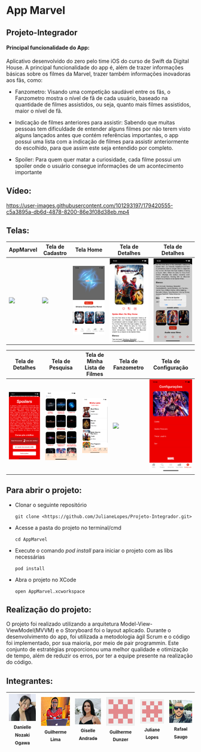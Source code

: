 
# App Marvel 
## Projeto-Integrador

#### Principal funcionalidade do App: 

Aplicativo desenvolvido do zero pelo time iOS do curso de Swift da Digital House. A principal funcionalidade do app é, além de trazer informações básicas sobre os filmes da Marvel, trazer também informações inovadoras aos fãs, como:

* Fanzometro: Visando uma competição saudável entre os fãs, o Fanzometro mostra o nível de fã de cada usuário, baseado na quantidade de filmes assistidos, ou seja, quanto mais filmes assistidos, maior o nível de fã.

* Indicação de filmes anteriores para assistir: Sabendo que muitas pessoas tem dificuldade de entender alguns filmes por não terem visto alguns lançados antes que contém referências importantes, o app possui uma lista com a indicação de filmes para assistir anteriormente do escolhido, para que assim  este seja entendido por completo. 

* Spoiler: Para quem quer matar a curiosidade, cada filme possui um spoiler onde o usuário consegue informações de um acontecimento importante


## Vídeo:

https://user-images.githubusercontent.com/101293197/179420555-c5a3895a-db6d-4878-8200-86e3f08d38eb.mp4

## Telas:

AppMarvel | Tela de Cadastro | Tela Home | Tela de Detalhes | Tela de Detalhes
---|---|---|---|---|
<img src="https://github.com/Giselleandrade/APP-Filmes-da-Marvel-/blob/main/%23Imagens/01.png"> | <img src="https://github.com/Giselleandrade/APP-Filmes-da-Marvel-/blob/main/%23Imagens/11.png"> | <img src="https://github.com/JulianeLopes/Projeto-Integrador/blob/main/%23Imagens/home.png"> | <img src="https://github.com/JulianeLopes/Projeto-Integrador/blob/main/%23Imagens/detalhes.png"> | <img src="https://github.com/JulianeLopes/Projeto-Integrador/blob/main/%23Imagens/detalhes2.png">

Tela de Detalhes | Tela de Pesquisa | Tela de Minha Lista de Filmes | Tela de Fanzometro| Tela de Configuração
---|---|---|---|---|
<img src="https://github.com/JulianeLopes/Projeto-Integrador/blob/main/%23Imagens/detalhes3.png"> | <img src="https://github.com/JulianeLopes/Projeto-Integrador/blob/main/%23Imagens/pesquisa.png"> | <img src="https://github.com/JulianeLopes/Projeto-Integrador/blob/main/%23Imagens/minhalista.png"> | <img src="https://github.com/Giselleandrade/APP-Filmes-da-Marvel-/blob/main/%23Imagens/08.png"> | <img src="https://github.com/JulianeLopes/Projeto-Integrador/blob/main/%23Imagens/configuracao.png">

## Para abrir o projeto:

* Clonar o seguinte repositório

      git clone <https://github.com/JulianeLopes/Projeto-Integrador.git>

* Acesse a pasta do projeto no terminal/cmd

      cd AppMarvel

* Execute o comando *pod install* para iniciar o projeto com as libs necessárias

      pod install

* Abra o projeto no XCode

      open AppMarvel.xcworkspace
  

## Realização do projeto:

O projeto foi realizado utilizando a arquitetura Model-View-ViewModel(MVVM) e o Storyboard foi o layout aplicado. Durante o desenvolvimento do app,  foi utilizada a metodologia ágil Scrum e o código foi implementado, por sua maioria, por meio de pair programmin. Este conjunto de estratégias proporcionou uma melhor qualidade e otimização de tempo, além de reduzir os erros, por ter a equipe presente na realização do código. 




## Integrantes:


| [<img src="https://github.com/JulianeLopes/Projeto-Integrador/blob/main/%23Imagens/Danielle.jpeg" width=115><br><sub>Danielle Nozaki Ogawa</sub>](https://github.com/danielleogawa) |  [<img src="https://github.com/JulianeLopes/Projeto-Integrador/blob/main/%23Imagens/Fernanda.jpeg" width=115><br><sub>Guilherme Lima</sub>](https://github.com/NandaPerovano)  |  [<img src="https://github.com/JulianeLopes/Projeto-Integrador/blob/main/%23Imagens/Giselle.jpeg" width=115><br><sub>Giselle Andrade</sub>](https://github.com/Giselleandrade) | [<img src="https://github.com/JulianeLopes/Projeto-Integrador/blob/main/%23Imagens/ju.png" width=115><br><sub>Guilherme Dunzer</sub>](https://github.com/GuilhermeDunzer) |  [<img src="https://github.com/JulianeLopes/Projeto-Integrador/blob/main/%23Imagens/ju.png" width=115><br><sub>Juliane Lopes</sub>](https://github.com/JulianeLopes) | [<img src="https://github.com/JulianeLopes/Projeto-Integrador/blob/main/%23Imagens/Rafael.jpeg" width=115><br><sub>Rafael Saugo</sub>](https://github.com/rafaelsaugo) |
| :---: | :---: | :---: | :---: | :---: | :---: |


